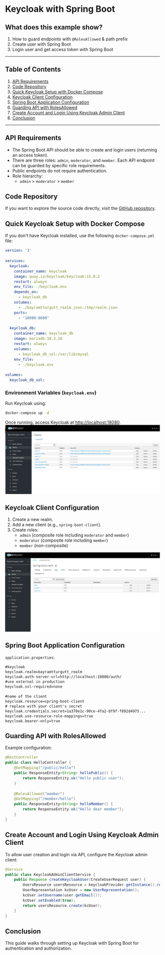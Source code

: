 # Keycloak with Spring Boot

## What does this example show?

1. How to guard endpoints with `@RolesAllowed` & path prefix
2. Create user with Spring Boot
3. Login user and get access token with Spring Boot

---

## Table of Contents

1. [API Requirements](#api-requirements)
2. [Code Repository](#code-repository)
3. [Quick Keycloak Setup with Docker Compose](#quick-keycloak-setup-with-docker-compose)
4. [Keycloak Client Configuration](#keycloak-client-configuration)
5. [Spring Boot Application Configuration](#spring-boot-application-configuration)
6. [Guarding API with RolesAllowed](#guarding-api-with-rolesallowed)
7. [Create Account and Login Using Keycloak Admin Client](#create-account-and-login-using-keycloak-admin-client)
8. [Conclusion](#conclusion)

---

## API Requirements

- The Spring Boot API should be able to create and login users (returning an access token).
- There are three roles: `admin`, `moderator`, and `member`. Each API endpoint can be guarded by specific role requirements.
- Public endpoints do not require authentication.
- Role hierarchy:
  - `admin` > `moderator` > `member`

## Code Repository

If you want to explore the source code directly, visit the [GitHub repository](https://github.com/bayramtturgutt/Keycloak-Spring-Boot-Login).

## Quick Keycloak Setup with Docker Compose

If you don't have Keycloak installed, use the following `docker-compose.yml` file:

```yaml
version: '3'

services:
  keycloak:
    container_name: keycloak
    image: quay.io/keycloak/keycloak:15.0.2
    restart: always
    env_file: ./keycloak.env
    depends_on:
      - keycloak_db
    volumes:
      - ./bayramtturgutt_realm.json:/tmp/realm.json
    ports:
      - "18080:8080"

  keycloak_db:
    container_name: keycloak_db
    image: mariadb:10.3.26
    restart: always
    volumes:
      - keycloak_db_vol:/var/lib/mysql
    env_file:
      - ./keycloak.env

volumes:
  keycloak_db_vol:
```

### Environment Variables (`keycloak.env`)

Run Keycloak using:

```sh
docker-compose up -d
```

Once running, access Keycloak at [http://localhost:18080](http://localhost:18080).
![img.png](img.png)
## Keycloak Client Configuration

1. Create a new realm.
2. Add a new client (e.g., `spring-boot-client`).
3. Create roles:
   - `admin` (composite role including `moderator` and `member`)
   - `moderator` (composite role including `member`)
   - `member` (non-composite)

![img_1.png](img_1.png)
## Spring Boot Application Configuration

`application.properties`:

```properties
#keycloak
keycloak.realm=bayramtturgutt_realm
keycloak.auth-server-url=http://localhost:18080/auth/
#use external in production
keycloak.ssl-required=none

#name of the client
keycloak.resource=spring-boot-client
# replace with your client's secret
keycloak.credentials.secret=1a378e1c-90ce-4fa2-8f9f-f892d4975...
keycloak.use-resource-role-mappings=true
keycloak.bearer-only=true
```

## Guarding API with RolesAllowed

Example configuration:

```java
@RestController
public class HelloController {
    @GetMapping("/public/hello")
    public ResponseEntity<String> helloPublic() {
        return ResponseEntity.ok("Hello public user");
    }

    @RolesAllowed("member")
    @GetMapping("/member/hello")
    public ResponseEntity<String> helloMember() {
        return ResponseEntity.ok("Hello dear member");
    }
}
```

## Create Account and Login Using Keycloak Admin Client

To allow user creation and login via API, configure the Keycloak admin client:

```java
@Service
public class KeycloakAdminClientService {
    public Response createKeycloakUser(CreateUserRequest user) {
        UsersResource usersResource = keycloakProvider.getInstance().realm(realm).users();
        UserRepresentation kcUser = new UserRepresentation();
        kcUser.setUsername(user.getEmail());
        kcUser.setEnabled(true);
        return usersResource.create(kcUser);
    }
}
```

## Conclusion

This guide walks through setting up Keycloak with Spring Boot for authentication and authorization.
